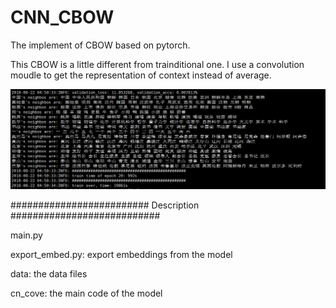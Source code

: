 # CNN_CBOW
The implement of CBOW based on pytorch. 

This CBOW is a little different from trainditional one. I use a convolution moudle to get the representation of context instead of average.

![image](https://github.com/liuwei1206/CNN_CBOW/blob/master/images/result.png)



#########################   Description   ###########################

main.py

export_embed.py: export embeddings from the model

data: the data files

cn_cove: the main code of the model


